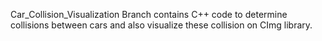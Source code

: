 Car_Collision_Visualization Branch contains C++ code to determine collisions between cars and also visualize these collision on CImg library. 
